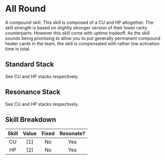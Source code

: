 # All Round

A compound skill. This skill is composed of a CU and HP altogether. The skill strength is based on slightly stronger version of their lower rarity counterparts.
However this skill come with uptime tradeoff. As the skill sounds being promising to allow you to put generally permanent compound healer cards in the team, the skill is compensated with rather low activation time in total.

## Standard Stack

See CU and HP stacks respectively.

## Resonance Stack

See CU and HP stacks respectively.

## Skill Breakdown

| Skill | Value | Fixed | Resonate? |
|  :-:  |  :-:  |  :-:  |    :-:    |
| CU | \[1\] | No | Yes |
| HP | \[2\] | No | Yes |
